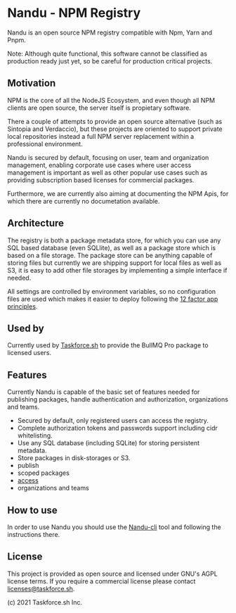 # Nandu - NPM Registry

Nandu is an open source NPM registry compatible with Npm, Yarn and Pnpm.

Note: Although quite functional, this software cannot be classified as production ready just yet,
so be careful for production critical projects.

## Motivation

NPM is the core of all the NodeJS Ecosystem, and even though all NPM clients are open source,
the server itself is propietary software.

There a couple of attempts to provide an open source alternative (such as Sintopia and Verdaccio),
but these projects are oriented to support private local repositories instead a full NPM server
replacement within a professional environment.

Nandu is secured by default, focusing on user, team and organization management, enabling
corporate use cases where user access management is important as well as other popular
use cases such as providing subscription based licenses for commercial packages.

Furthermore, we are currently also aiming at documenting the NPM Apis, for which there are
currently no documetation available.

## Architecture

The registry is both a package metadata store, for which you can use any SQL based database (even SQLlite), as well as a package store which is based on a file storage. The package store can be anything capable of storing files but currently we are shipping support for local files as well as S3, it is easy to add other file storages by implementing a simple interface if needed.

All settings are controlled by environment variables, so no configuration files are used which makes it easier
to deploy following the [12 factor app principles](https://12factor.net/).

## Used by

Currently used by [Taskforce.sh](https://taskforce.sh) to provide the BullMQ Pro package to licensed users.

## Features

Currently Nandu is capable of the basic set of features needed for publishing packages, handle authentication and
authorization, organizations and teams.

- Secured by default, only registered users can access the registry.
- Complete authorization tokens and passwords support including cidr whitelisting.
- Use any SQL database (including SQLite) for storing persistent metadata.
- Store packages in disk-storages or S3.
- publish
- scoped packages
- [access](https://docs.npmjs.com/cli/v7/commands/npm-access)
- organizations and teams

## How to use

In order to use Nandu you should use the [Nandu-cli](https://github.com/taskforcesh/nandu-cli) tool and following the instructions there.

## License

This project is provided as open source and licensed under GNU's AGPL license terms.
If you require a commercial license please contact licenses@taskforce.sh.

(c) 2021 Taskforce.sh Inc.
